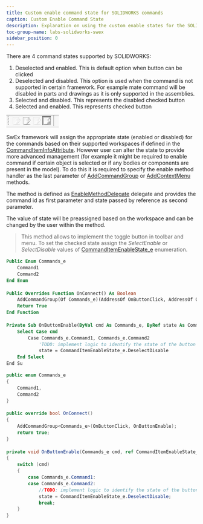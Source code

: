 ```yaml
---
title: Custom enable command state for SOLIDWORKS commands
caption: Custom Enable Command State
description: Explanation on using the custom enable states for the SOLIDWORKS commands using SwEx framework
toc-group-name: labs-solidworks-swex
sidebar_position: 0
---
```

There are 4 command states supported by SOLIDWORKS:

1. Deselected and enabled. This is default option when button can be clicked
1. Deselected and disabled. This option is used when the command is not supported in certain framework. For example mate command will be disabled in parts and drawings as it is only supported in the assemblies.
1. Selected and disabled. This represents the disabled checked button
1. Selected and enabled. This represents checked button

![Supported command states](command-states.png)

SwEx framework will assign the appropriate state (enabled or disabled) for the commands based on their supported workspaces if defined in the [CommandItemInfoAttribute](https://docs.codestack.net/swex/add-in/html/T_CodeStack_SwEx_AddIn_Attributes_CommandItemInfoAttribute.htm). However user can alter the state to provide more advanced management (for example it might be required to enable command if certain object is selected or if any bodies or components are present in the model). To do this it is required to specify the enable method handler as the last parameter of [AddCommandGroup](https://docs.codestack.net/swex/add-in/html/M_CodeStack_SwEx_AddIn_SwAddInEx_AddCommandGroup__1.htm) or [AddContextMenu](https://docs.codestack.net/swex/add-in/html/M_CodeStack_SwEx_AddIn_SwAddInEx_AddContextMenu__1.htm) methods.

The method is defined as [EnableMethodDelegate](https://docs.codestack.net/swex/add-in/html/T_CodeStack_SwEx_AddIn_EnableMethodDelegate_1.htm) delegate and provides the command id as first parameter and state passed by reference as second parameter.

The value of state will be preassigned based on the workspace and can be changed by the user within the method.

> This method allows to implement the toggle button in toolbar and menu. To set the checked state assign the *SelectEnable* or *SelectDisable* values of [CommandItemEnableState_e](https://docs.codestack.net/swex/add-in/html/T_CodeStack_SwEx_AddIn_Enums_CommandItemEnableState_e.htm) enumeration.

~~~vb
Public Enum Commands_e
    Command1
    Command2
End Enum

Public Overrides Function OnConnect() As Boolean
    AddCommandGroup(Of Commands_e)(AddressOf OnButtonClick, AddressOf OnButtonEnable)
    Return True
End Function

Private Sub OnButtonEnable(ByVal cmd As Commands_e, ByRef state As CommandItemEnableState_e)
    Select Case cmd
        Case Commands_e.Command1, Commands_e.Command2
            'TODO: implement logic to identify the state of the button
            state = CommandItemEnableState_e.DeselectDisable
    End Select
End Su
~~~

~~~cs
public enum Commands_e
{
    Command1,
    Command2
}

public override bool OnConnect()
{
    AddCommandGroup<Commands_e>(OnButtonClick, OnButtonEnable);
    return true;
}

private void OnButtonEnable(Commands_e cmd, ref CommandItemEnableState_e state)
{
    switch (cmd)
    {
        case Commands_e.Command1:
        case Commands_e.Command2:
            //TODO: implement logic to identify the state of the button
            state = CommandItemEnableState_e.DeselectDisable;
            break;
    }
}
~~~





